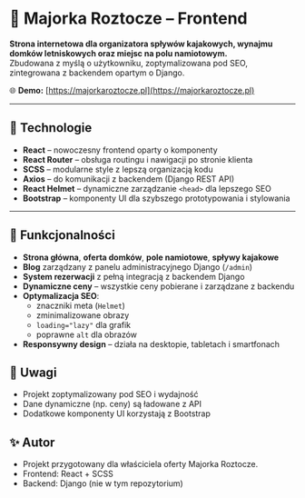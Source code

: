 # 🛶 Majorka Roztocze – Frontend

**Strona internetowa dla organizatora spływów kajakowych, wynajmu domków letniskowych oraz miejsc na polu namiotowym.**  
Zbudowana z myślą o użytkowniku, zoptymalizowana pod SEO, zintegrowana z backendem opartym o Django.

🌐 **Demo:** [https://majorkaroztocze.pl](https://majorkaroztocze.pl)

---

## 🚀 Technologie

- **React** – nowoczesny frontend oparty o komponenty
- **React Router** – obsługa routingu i nawigacji po stronie klienta
- **SCSS** – modularne style z lepszą organizacją kodu
- **Axios** – do komunikacji z backendem (Django REST API)
- **React Helmet** – dynamiczne zarządzanie `<head>` dla lepszego SEO
- **Bootstrap** – komponenty UI dla szybszego prototypowania i stylowania

---

## 🧩 Funkcjonalności

- **Strona główna**, **oferta domków**, **pole namiotowe**, **spływy kajakowe**
- **Blog** zarządzany z panelu administracyjnego Django (`/admin`)
- **System rezerwacji** z pełną integracją z backendem Django
- **Dynamiczne ceny** – wszystkie ceny pobierane i zarządzane z backendu
- **Optymalizacja SEO**:
  - znaczniki meta (`Helmet`)
  - zminimalizowane obrazy
  - `loading="lazy"` dla grafik
  - poprawne `alt` dla obrazów
- **Responsywny design** – działa na desktopie, tabletach i smartfonach

## 📌 Uwagi

- Projekt zoptymalizowany pod SEO i wydajność
- Dane dynamiczne (np. ceny) są ładowane z API
- Dodatkowe komponenty UI korzystają z Bootstrap

## ✨ Autor

- Projekt przygotowany dla właściciela oferty Majorka Roztocze.
- Frontend: React + SCSS
- Backend: Django (nie w tym repozytorium)